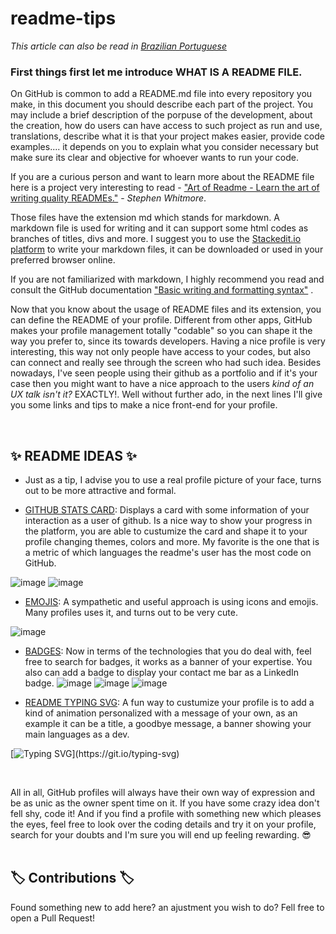 # readme-tips
*This article can also be read in [Brazilian Portuguese](README-pt-BR.md)*

### First things first let me introduce WHAT IS A README FILE. 

On GitHub is common to add a README.md file into every repository you make, in this document you should describe each part of the project. You may include a brief description of the porpuse of the development, about the creation, how do users can have access to such project as run and use, translations, describe what it is that your project makes easier, provide code examples.... it depends on you to explain what you consider necessary but make sure its clear and objective for whoever wants to run your code.

If you are a curious person and want to learn more about the README file here is a project very interesting to read -   ["Art of Readme - Learn the art of writing quality READMEs."](https://github.com/noffle/art-of-readme#readme)  -  _Stephen Whitmore_. 

Those files have the extension md which stands for markdown. A markdown file is used for writing and it can support some html codes as branches of titles, divs and more. I suggest you to use the [Stackedit.io platform](https://stackedit.io/app#) to write your markdown files, it can be downloaded or used in your preferred browser online. 

If you are not familiarized with markdown, I highly recommend you read and consult the GitHub documentation  ["Basic writing and formatting syntax"](https://docs.github.com/en/github/writing-on-github/getting-started-with-writing-and-formatting-on-github/basic-writing-and-formatting-syntax) . 
<br>

Now that you know about the usage of README files and its extension, you can define the README of your profile. Different from other apps, GitHub makes your profile management totally "codable" so you can shape it the way you prefer to, since its towards developers. Having a nice profile is very interesting, this way not only people have access to your codes, but also can connect and really see through the screen who had such idea. Besides nowadays, I've seen people using their github as a portfolio and if it's your case then you might want to have a nice approach to the users _kind of an UX talk isn't it?_ EXACTLY!. Well without further ado, in the next lines I'll give you some links and tips to make a nice front-end for your profile. 

</br>

## :sparkles: README IDEAS :sparkles:

- Just as a tip, I advise you to use a real profile picture of your face, turns out to be more attractive and formal. 

- [GITHUB STATS CARD](https://github.com/anuraghazra/github-readme-stats): Displays a card with some information of your interaction as a user of github. Is a nice way to show your progress in the platform, you are able to custumize the card and shape it to your profile changing themes, colors and more. My favorite is the one that is a metric of which languages the readme's user has the most code on GitHub. 

 ![image](https://user-images.githubusercontent.com/86369677/142044557-a43880eb-305a-4f2f-a3df-68aee81d2e59.png) ![image](https://user-images.githubusercontent.com/86369677/142044598-387ace78-60c5-4df9-b4a6-2d85281853ea.png)
 
- [EMOJIS](https://github.com/ikatyang/emoji-cheat-sheet/blob/master/README.md#github-custom-emoji): A sympathetic and useful approach is using icons and emojis. Many profiles uses it, and turns out to be very cute. 

 ![image](https://user-images.githubusercontent.com/86369677/142045043-6441aba0-5636-4335-9a71-0d7c3cfae89b.png)
 
 - [BADGES](https://dev.to/envoy_/150-badges-for-github-pnk): Now in terms of the technologies that you do deal with, feel free to search for badges, it works as a banner of your expertise. You also can add a badge to display your contact me bar as a LinkedIn badge.
 ![image](https://user-images.githubusercontent.com/86369677/142047028-048593a0-7026-4a0c-a8cb-e4a2fccadff0.png)
 ![image](https://user-images.githubusercontent.com/86369677/142047228-dd62201f-9868-4de8-9bbb-8ce69ef788de.png)
 ![image](https://user-images.githubusercontent.com/86369677/142047474-5854d542-21a7-479f-a0e0-dd67897a5a12.png)
 
 - [README TYPING SVG](https://readme-typing-svg.herokuapp.com/demo/): A fun way to custumize your profile is to add a kind of animation personalized with a message of your own, as an example it can be a title, a goodbye message, a banner showing your main languages as a dev. 
 
 [![Typing SVG](https://readme-typing-svg.herokuapp.com?color=%23FFE620&center=true&vCenter=true&lines=Here's+an+example!;Fun+isn't+it%3F!)](https://git.io/typing-svg)
  
 <br>


All in all, GitHub profiles will always have their own way of expression and be as unic as the owner spent time on it. If you have some crazy idea don't fell shy, code it! And if you find a profile with something new which pleases the eyes, feel free to look over the coding details and try it on your profile, search for your doubts and I'm sure you will end up feeling rewarding. :sunglasses:  
</br>

## :label: Contributions :label:	

Found something new to add here? an ajustment you wish to do? Fell free to open a Pull Request! 
